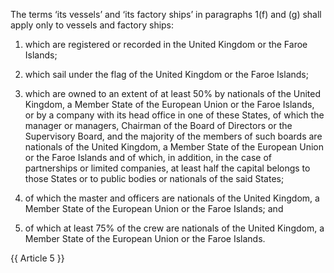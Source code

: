 The terms ‘its vessels’ and ‘its factory ships’ in paragraphs 1(f) and (g) shall apply only to vessels and factory ships:

1. which are registered or recorded in the United Kingdom or the Faroe Islands;

2. which sail under the flag of the United Kingdom or the Faroe Islands;

3. which are owned to an extent of at least 50% by nationals of the United Kingdom, a Member State of the European Union or the Faroe Islands, or by a company with its head office in one of these States, of which the manager or managers, Chairman of the Board of Directors or the Supervisory Board, and the majority of the members of such boards are nationals of the United Kingdom, a Member State of the European Union or the Faroe Islands and of which, in addition, in the case of partnerships or limited companies, at least half the capital belongs to those States or to public bodies or nationals of the said States;

4. of which the master and officers are nationals of the United Kingdom, a Member State of the European Union or the Faroe Islands; and

5. of which at least 75% of the crew are nationals of the United Kingdom,  a Member State of the European Union or the Faroe Islands.

{{ Article 5 }}
